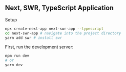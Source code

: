## Next, SWR, TypeScript Application

Setup

```bash
npx create-next-app next-swr-app --typescript
cd next-swr-app # navigate into the project directory
yarn add swr # install swr
```

First, run the development server:

```bash
npm run dev
# or
yarn dev
```
